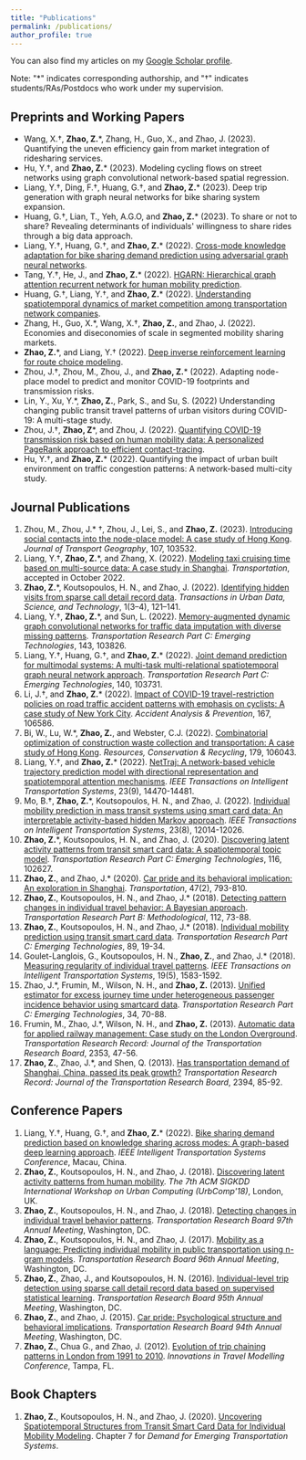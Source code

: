 ```yaml
---
title: "Publications"
permalink: /publications/
author_profile: true
---
```



You can also find my articles on my [Google Scholar profile](https://scholar.google.com/citations?user=71vGYtcAAAAJ).

Note: "\*" indicates corresponding authorship, and "&dagger;" indicates students/RAs/Postdocs who work under my supervision.

## Preprints and Working Papers
* Wang, X.&dagger;, **Zhao, Z.**\*, Zhang, H., Guo, X., and Zhao, J. (2023). Quantifying the uneven efficiency gain from market integration of ridesharing services.
* Hu, Y.&dagger;, and **Zhao, Z.**\* (2023). Modeling cycling flows on street networks using graph convolutional network-based spatial regression.
* Liang, Y.&dagger;, Ding, F.&dagger;, Huang, G.&dagger;, and **Zhao, Z.**\* (2023). Deep trip generation with graph neural networks for bike sharing system expansion.
* Huang, G.&dagger;, Lian, T., Yeh, A.G.O, and **Zhao, Z.**\* (2023). To share or not to share? Revealing determinants of individuals' willingness to share rides through a big data approach.
* Liang, Y.&dagger;, Huang, G.&dagger;, and **Zhao, Z.**\* (2022). [Cross-mode knowledge adaptation for bike sharing demand prediction using adversarial graph neural networks](https://arxiv.org/abs/2211.08903).
* Tang, Y.&dagger;, He, J., and **Zhao, Z.**\* (2022). [HGARN: Hierarchical graph attention recurrent network for human mobility prediction](https://arxiv.org/abs/2210.07765).
* Huang, G.&dagger;, Liang, Y.&dagger;, and **Zhao, Z.**\* (2022). [Understanding spatiotemporal dynamics of market competition among transportation network companies](https://papers.ssrn.com/sol3/papers.cfm?abstract_id=4203695).
* Zhang, H., Guo, X.\*, Wang, X.&dagger;, **Zhao, Z.**, and Zhao, J. (2022). Economies and diseconomies of scale in segmented mobility sharing markets.
* **Zhao, Z.**\*, and Liang, Y.&dagger; (2022). [Deep inverse reinforcement learning for route choice modeling](https://arxiv.org/abs/2206.10598).
* Zhou, J.&dagger;, Zhou, M., Zhou, J., and **Zhao, Z.**\* (2022). Adapting node-place model to predict and monitor COVID-19 footprints and transmission risks.
* Lin, Y., Xu, Y.\*, **Zhao, Z.**, Park, S., and Su, S. (2022) Understanding changing public transit travel patterns of urban visitors during COVID-19: A multi-stage study.
* Zhou, J.&dagger;, **Zhao, Z**\*, and Zhou, J. (2022). [Quantifying COVID-19 transmission risk based on human mobility data: A personalized PageRank approach to efficient contact-tracing](https://doi.org/10.48550/arXiv.2210.01005).
* Hu, Y.&dagger;, and **Zhao, Z.**\* (2022). Quantifying the impact of urban built environment on traffic congestion patterns: A network-based multi-city study.


## Journal Publications
1. Zhou, M., Zhou, J.\* &dagger;, Zhou, J., Lei, S., and **Zhao, Z.**  (2023). [Introducing social contacts into the node-place model: A case study of Hong Kong](https://doi.org/10.1016/j.jtrangeo.2023.103532). _Journal of Transport Geography_, 107, 103532.
1. Liang, Y.&dagger;, **Zhao, Z.**\*, and Zhang, X. (2022). [Modeling taxi cruising time based on multi-source data: A case study in Shanghai](https://doi.org/10.1007/s11116-022-10348-y). _Transportation_, accepted in October 2022.
1. **Zhao, Z.**\*, Koutsopoulos, H. N., and Zhao, J. (2022). [Identifying hidden visits from sparse call detail record data](https://doi.org/10.1177/27541231221124164). _Transactions in Urban Data, Science, and Technology_, 1(3–4), 121–141.
1. Liang, Y.&dagger;, **Zhao, Z.**\*, and Sun, L. (2022). [Memory-augmented dynamic graph convolutional networks for traffic data imputation with diverse missing patterns](https://doi.org/10.1016/j.trc.2022.103826). _Transportation Research Part C: Emerging Technologies_, 143, 103826.
1. Liang, Y.&dagger;, Huang, G.&dagger;, and **Zhao, Z.**\* (2022). [Joint demand prediction for multimodal systems: A multi-task multi-relational spatiotemporal graph neural network approach](https://doi.org/10.1016/j.trc.2022.103731). _Transportation Research Part C: Emerging Technologies_, 140, 103731.
1. Li, J.&dagger;, and **Zhao, Z.**\* (2022). [Impact of COVID-19 travel-restriction policies on road traffic accident patterns with emphasis on cyclists: A case study of New York City](https://doi.org/10.1016/j.aap.2022.106586). _Accident Analysis & Prevention_, 167, 106586.
1. Bi, W., Lu, W.\*, **Zhao, Z.**, and Webster, C.J. (2022). [Combinatorial optimization of construction waste collection and 
transportation: A case study of Hong Kong](https://doi.org/10.1016/j.resconrec.2021.106043). _Resources, Conservation & Recycling_, 179, 106043.
1. Liang, Y.&dagger;, and **Zhao, Z.**\* (2022). [NetTraj: A network-based vehicle trajectory prediction model with directional representation and spatiotemporal attention mechanisms](https://doi.org/10.1109/tits.2021.3129588). _IEEE Transactions on Intelligent Transportation Systems_, 23(9), 14470-14481.
1. Mo, B.&dagger;, **Zhao, Z.**\*, Koutsopoulos, H. N., and Zhao, J. (2022). [Individual mobility prediction in mass transit systems using smart card data: An interpretable activity-based hidden Markov approach](https://doi.org/10.1109/TITS.2021.3109428). _IEEE Transactions on Intelligent Transportation Systems_, 23(8), 12014-12026.
1. **Zhao, Z.**\*, Koutsopoulos, H. N., and Zhao, J. (2020). [Discovering latent activity patterns from transit smart card data: A spatiotemporal topic model](https://doi.org/10.1016/j.trc.2020.102627). _Transportation Research Part C: Emerging Technologies_, 116, 102627.
1. **Zhao, Z.**, and Zhao, J.\* (2020). [Car pride and its behavioral implication: An exploration in Shanghai](https://dx.doi.org/10.1007/s11116-018-9917-0). _Transportation_, 47(2), 793-810.
1. **Zhao, Z.**, Koutsopoulos, H. N., and Zhao, J.\* (2018). [Detecting pattern changes in individual travel behavior: 
A Bayesian approach](https://doi.org/10.1016/j.trb.2018.03.017). _Transportation Research Part B: Methodological_, 112, 73-88.
1. **Zhao, Z.**, Koutsopoulos, H. N., and Zhao, J.\* (2018). [Individual mobility prediction using transit smart card data](http://dx.doi.org/10.1016/j.trc.2018.01.022).
 _Transportation Research Part C: Emerging Technologies_, 89, 19-34.
1. Goulet-Langlois, G., Koutsopoulos, H. N., **Zhao, Z.**, and Zhao, J.\* (2018). [Measuring regularity of individual travel patterns](https://doi.org/10.1109/TITS.2017.2728704).
 _IEEE Transactions on Intelligent Transportation Systems_, 19(5), 1583-1592.
1. Zhao, J.\*, Frumin, M., Wilson, N. H., and **Zhao, Z.** (2013). [Unified estimator for excess journey time under 
heterogeneous passenger incidence behavior using smartcard data](https://doi.org/10.1016/j.trc.2013.05.009). _Transportation Research Part C: Emerging Technologies_, 34, 70-88.
1. Frumin, M., Zhao, J.\*, Wilson, N. H., and **Zhao, Z.** (2013). [Automatic data for applied railway management: 
Case study on the London Overground](https://doi.org/10.3141/2353-05). _Transportation Research Record: Journal of the Transportation Research Board_, 2353, 47-56.
1. **Zhao, Z.**, Zhao, J.\*, and Shen, Q. (2013). [Has transportation demand of Shanghai, China, passed its peak 
growth?](https://doi.org/10.3141/2394-11) _Transportation Research Record: Journal of the Transportation Research Board_, 2394, 85-92.


## Conference Papers
1. Liang, Y.&dagger;, Huang, G.&dagger;, and **Zhao, Z.**\* (2022). [Bike sharing demand prediction based on knowledge sharing across modes: A graph-based deep learning approach](https://doi.org/10.1109/ITSC55140.2022.9922276). _IEEE Intelligent Transportation Systems Conference_, Macau, China.
1. **Zhao, Z.**, Koutsopoulos, H. N., and Zhao, J. (2018). [Discovering latent activity patterns from human mobility](http://urbcomp.ist.psu.edu/2018/papers/discovering.pdf). _The 7th ACM SIGKDD International Workshop on Urban Computing (UrbComp'18)_, London, UK.
1. **Zhao, Z.**, Koutsopoulos, H. N., and Zhao, J. (2018). [Detecting changes in individual travel behavior patterns](https://trid.trb.org/view/1494577). _Transportation Research Board 97th Annual Meeting_, Washington, DC.
1. **Zhao, Z.**, Koutsopoulos, H. N., and Zhao, J. (2017). [Mobility as a language: Predicting individual mobility in public transportation using n-gram models](https://trid.trb.org/view/1438738). _Transportation Research Board 96th Annual Meeting_, Washington, DC.
1. **Zhao, Z.**, Zhao, J., and Koutsopoulos, H. N. (2016). [Individual-level trip detection using sparse call detail record data based on supervised statistical learning](https://trid.trb.org/view/1393647). _Transportation Research Board 95th Annual Meeting_, Washington, DC.
1. **Zhao, Z.**, and Zhao, J. (2015). [Car pride: Psychological structure and behavioral implications](https://trid.trb.org/view/1336944). _Transportation Research Board 94th Annual Meeting_, Washington, DC.
1. **Zhao, Z.**, Chua G., and Zhao, J. (2012). [Evolution of trip chaining patterns in London from 1991 to 2010](http://onlinepubs.trb.org/onlinepubs/conferences/2012/4thITM/Papers-R/0117-000122.pdf). _Innovations in Travel Modelling Conference_, Tampa, FL.

## Book Chapters
1. **Zhao, Z.**, Koutsopoulos, H. N., and Zhao, J. (2020). [Uncovering Spatiotemporal Structures from Transit Smart Card Data for Individual Mobility Modeling](https://doi.org/10.1016/B978-0-12-815018-4.00007-3). Chapter 7 for _Demand for Emerging Transportation Systems_.
